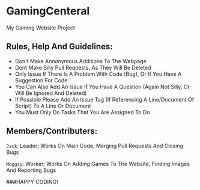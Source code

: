 # GamingCenteral
My Gaming Website Project

## Rules, Help And Guidelines:

- Don't Make Annonymous Additions To The Webpage
- Dont Make Silly Pull Requests, As They Will Be Deleted
- Only Issue If There Is A Problem With Code (Bug), Or If You Have A Suggestion For Code
- You Can Also Add An Issue If You Have A Question (Again Not Silly, Or Will Be Ignored And Deleted)
- If Possible Please Add An Issue Tag (If Referencing A Line/Document Of Script) To A Line Or Document
- You Must Only Do Tasks That You Are Assigned To Do


## Members/Contributers:

`Jack`: Leader;
	Works On Main Code, Merging Pull Requests And Closing Bugs

`Moggsy`: Worker;
	Works On Adding Games To The Website, Finding Images And Reporting Bugs

###HAPPY CODING!